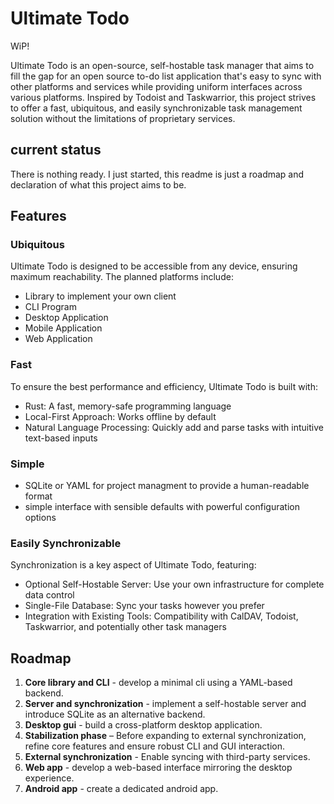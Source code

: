 # Ultimate Todo

WiP!

Ultimate Todo is an open-source, self-hostable task manager that aims to fill the gap for an open source to-do list application that's easy to sync with other platforms and services while providing uniform interfaces across various platforms. Inspired by Todoist and Taskwarrior, this project strives to offer a fast, ubiquitous, and easily synchronizable task management solution without the limitations of proprietary services.

## current status
There is nothing ready. I just started, this readme is just a roadmap and declaration of what this project aims to be.

## Features

### Ubiquitous
Ultimate Todo is designed to be accessible from any device, ensuring maximum reachability. The planned platforms include:

- Library to implement your own client
- CLI Program
- Desktop Application
- Mobile Application
- Web Application

### Fast
To ensure the best performance and efficiency, Ultimate Todo is built with:

- Rust: A fast, memory-safe programming language
- Local-First Approach: Works offline by default
- Natural Language Processing: Quickly add and parse tasks with intuitive text-based inputs

### Simple

- SQLite or YAML for project managment to provide a human-readable format 
- simple interface with sensible defaults with powerful configuration options

### Easily Synchronizable
Synchronization is a key aspect of Ultimate Todo, featuring:

- Optional Self-Hostable Server: Use your own infrastructure for complete data control
- Single-File Database: Sync your tasks however you prefer
- Integration with Existing Tools: Compatibility with CalDAV, Todoist, Taskwarrior, and potentially other task managers

## Roadmap
1. **Core library and CLI** - develop a minimal cli using a YAML-based backend.
2. **Server and synchronization** - implement a self-hostable server and introduce SQLite as an alternative backend.
3. **Desktop gui** - build a cross-platform desktop application.
4. **Stabilization phase** – Before expanding to external synchronization, refine core features and ensure robust CLI and GUI interaction.
5. **External synchronization** - Enable syncing with third-party services.
6. **Web app** - develop a web-based interface mirroring the desktop experience.
7. **Android app** - create a dedicated android app.
